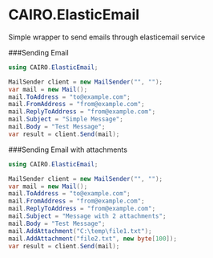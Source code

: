 # CAIRO.ElasticEmail
Simple wrapper to send emails through elasticemail service


###Sending Email
```c#
using CAIRO.ElasticEmail;

MailSender client = new MailSender("", "");
var mail = new Mail();
mail.ToAddress = "to@example.com";
mail.FromAddress = "from@example.com";
mail.ReplyToAddress = "from@example.com";
mail.Subject = "Simple Message";
mail.Body = "Test Message";
var result = client.Send(mail);
```

###Sending Email with attachments
```c#
using CAIRO.ElasticEmail;

MailSender client = new MailSender("", "");
var mail = new Mail();
mail.ToAddress = "to@example.com";
mail.FromAddress = "from@example.com";
mail.ReplyToAddress = "from@example.com";
mail.Subject = "Message with 2 attachments";
mail.Body = "Test Message";
mail.AddAttachment("C:\temp\file1.txt");
mail.AddAttachment("file2.txt", new byte[100]);
var result = client.Send(mail);
```
